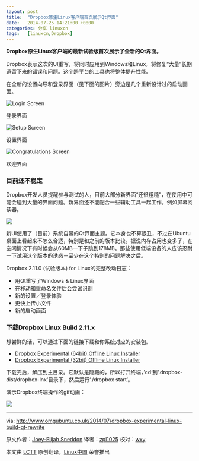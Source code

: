 ```yaml
---
layout: post
title:	"Dropbox原生Linux客户端首次展示Qt界面"
date:	2014-07-25 14:21:00 +0800 
categories:	分享 linuxcn 
tags:	[linuxcn,Dropbox]
---
```



**Dropbox原生Linux客户端的最新试验版首次展示了全新的Qt界面。**


Dropbox表示这次的UI重写，将同时应用到Windows和Linux，将修复“大量”长期遗留下来的错误和问题。这个跨平台的工具也将整体提升性能。


在全新的设置向导和登录界面（见下面的图片）旁边是几个重新设计过的启动画面。


![Login Screen ](/Asserts/Images//attachment/album/201407/25/142130ygx66ggbzfbf6xvb.jpg)


登录界面


![Setup Screen](/Asserts/Images//attachment/album/201407/25/142132gu7l62lxuvku7c6e.jpg)


设置界面


![Congratulations Screen ](/Asserts/Images//attachment/album/201407/25/142133mj7j0mejjm9vk9vs.jpg)


欢迎界面


### 目前还不稳定


Dropbox开发人员提醒参与测试的人，目前大部分新界面“还很粗糙”，在使用中可能会碰到大量的界面问题。新界面还不能配合一些辅助工具一起工作，例如屏幕阅读器。


![](/Asserts/Images//attachment/album/201407/25/142135qxuw61t643336116.jpg)


新UI使用了（目前）系统自带的Qt界面主题。它本身也不算很丑，不过在Ubuntu桌面上看起来不怎么合适，特别是和之前的版本比较。据说内存占用也变多了，在空闲情况下有时候会从60MB一下子跳到178MB。那些使用低端设备的人应该忍耐一下试用这个版本的诱惑－至少在这个特别的问题解决之后。


Dropbox 2.11.0 (试验版本) for Linux的完整改动日志：


* 用Qt重写了Windows & Linux界面
* 在移动和重命名文件后会尝试识别
* 新的设置／登录体验
* 更快上传小文件
* 新的启动画面


### 下载Dropbox Linux Build 2.11.x


想尝鲜的话，可以通过下面的链接下载和你系统对应的安装包。


* [Dropbox Experimental (64bit) Offline Linux Installer](https://d1ilhw0800yew8.cloudfront.net/client/dropbox-lnx.x86_64-2.11.0.tar.gz)
* [Dropbox Experimental (32bit) Offline Linux Installer](https://d1ilhw0800yew8.cloudfront.net/client/dropbox-lnx.x86-2.11.0.tar.gz)


下载完后，解压到主目录。它默认是隐藏的，所以打开终端，’cd‘到‘.dropbox-dist/dropbox-lnx‘目录下，然后运行‘./dropbox start‘。


演示Dropbox终端操作的gif动画：


![](/Asserts/Images//attachment/album/201407/25/142137dha5bqlvqzlkklbq.gif)




---


via: <http://www.omgubuntu.co.uk/2014/07/dropbox-experimental-linux-build-qt-rewrite>


原文作者：[Joey-Elijah Sneddon](https://plus.google.com/117485690627814051450/?rel=author) 译者：[zpl1025](https://github.com/zpl1025) 校对：[wxy](https://github.com/wxy)


本文由 [LCTT](https://github.com/LCTT/TranslateProject) 原创翻译，[Linux中国](http://linux.cn/) 荣誉推出
